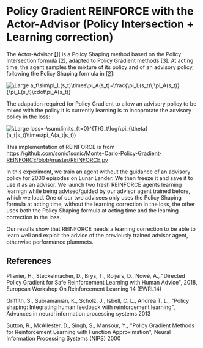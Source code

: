 # Policy Gradient REINFORCE with the Actor-Advisor (Policy Intersection + Learning correction)

The Actor-Advisor [[1]](#1) is a Policy Shaping method based on the Policy Intersection formula [[2]](#2), adapted to Policy Gradient methods [[3]](#3). At acting time, the agent samples the mixture of its policy and of an advisory policy, following the Policy Shaping formula in [[2]](#2):

<img src="https://latex.codecogs.com/svg.latex?\Large&space;a_t\sim\pi_L(s_t)\times\pi_A(s_t)=\frac{\pi_L(s_t)\,\pi_A(s_t)}{\pi_L(s_t)\cdot\pi_A(s_t)}" title="\Large a_t\sim\pi_L(s_t)\times\pi_A(s_t)=\frac{\pi_L(s_t)\,\pi_A(s_t)}{\pi_L(s_t)\cdot\pi_A(s_t)}" />

The adapation required for Policy Gradient to allow an advisory policy to be mixed with the policy it is currently learning is to incoprorate the advisory policy in the loss:

<img src="https://latex.codecogs.com/svg.latex?\Large&space;loss=-\sum\limits_{t=0}^{T}G_t\log(\pi_{\theta}(a_t|s_t)\times\pi_A(a_t|s_t))" title="\Large loss=-\sum\limits_{t=0}^{T}G_t\log(\pi_{\theta}(a_t|s_t)\times\pi_A(a_t|s_t))" />

This implementation of REINFORCE is from https://github.com/sonic1sonic/Monte-Carlo-Policy-Gradient-REINFORCE/blob/master/REINFORCE.py

In this experiment, we train an agent without the guidance of an advisory policy for 2000 episodes on Lunar Lander. We then freeze it and save it to use it as an advisor. We launch two fresh REINFORCE agents learning learnign while being advised/guided by our advisor agent trained before, which we load. One of our two advisees only uses the Policy Shaping formula at acting time, without the learning correction in the loss, the other uses both the Policy Shaping formula at acting time and the learning correction in the loss.

Our results show that REINFORCE needs a learning correction to be able to learn well and exploit the advice of the previously trained advisor agent, otherwise performance plummets.

## References
<a id="1">Plisnier, H., Steckelmacher, D., Brys, T., Roijers, D., Nowé, A., "Directed Policy Gradient for Safe Reinforcement Learning with Human Advice", 2018, European Workshop On Reinforcement Learning 14 (EWRL14)</a>

<a id="2">Griffith, S., Subramanian, K., Scholz, J., Isbell, C. L., Andrea T. L., "Policy shaping: Integrating human feedback with reinforcement learning", Advances in neural information processing systems 2013</a>

<a id="3">Sutton, R., McAllester, D., Singh, S., Mansour, Y., "Policy Gradient Methods for Reinforcement Learning with Function Approximation", Neural Information Processing Systems (NIPS) 2000
</a>

